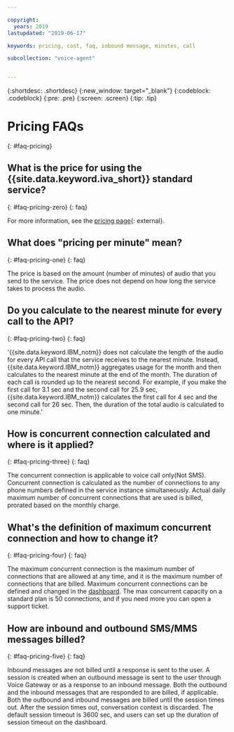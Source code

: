 ```yaml
---

copyright:
  years: 2019
lastupdated: "2019-06-17"

keywords: pricing, cost, faq, inbound message, minutes, call

subcollection: "voice-agent"


---
```


{:shortdesc: .shortdesc}
{:new_window: target="_blank"}
{:codeblock: .codeblock}
{:pre: .pre}
{:screen: .screen}
{:tip: .tip}

# Pricing FAQs
{: #faq-pricing}

## What is the price for using the {{site.data.keyword.iva_short}} standard service?
{: #faq-pricing-zero}
{: faq}

 For more information, see the [pricing page](https://cloud.ibm.com/catalog/services/voice-agent-with-watson){: external}.

## What does "pricing per minute" mean?
{: #faq-pricing-one}
{: faq}

The price is based on the amount (number of minutes) of audio that you send to the service. The price does not depend on how long the service takes to process the audio.


## Do you calculate to the nearest minute for every call to the API?
{: #faq-pricing-two}
{: faq}

'{{site.data.keyword.IBM_notm}} does not calculate the length of the audio for every API call that the service receives to the nearest minute. Instead, {{site.data.keyword.IBM_notm}} aggregates usage for the month and then calculates to the nearest minute at the end of the month. The duration of each call is rounded up to the nearest second. For example, if you make the first call for 3.1 sec and the second call for 25.9 sec, {{site.data.keyword.IBM_notm}} calculates the first call for 4 sec and the second call for 26 sec. Then, the duration of the total audio is calculated to one minute.'


## How is concurrent connection calculated and where is it applied?
{: #faq-pricing-three}
{: faq}

The concurrent connection is applicable to voice call only(Not SMS). Concurrent connection is calculated as the number of connections to any phone numbers defined in the service instance simultaneously. Actual daily maximum number of concurrent connections that are used is billed, prorated based on the monthly charge.

## What's the definition of maximum concurrent connection and how to change it?

{: #faq-pricing-four}
{: faq}

The maximum concurrent connection is the maximum number of connections that are allowed at any time, and it is the maximum number of connections that are billed. Maximum concurrent connections can be defined and changed in the [dashboard](https://cloud.ibm.com/docs/services/voice-agent?topic=voice-agent-edit_concurrency). The max concurrent capacity on a standard plan is 50 connections, and if you need more you can open a support ticket.

## How are inbound and outbound SMS/MMS messages billed?

{: #faq-pricing-five}
{: faq}

Inbound messages are not billed until a response is sent to the user. A session is created when an outbound message is sent to the user through Voice Gateway or as a response to an inbound message. Both the outbound and the inbound messages that are responded to are billed, if applicable.
Both the outbound and inbound messages are billed until the session times out. After the session times out, conversation context is discarded. The default session timeout is 3600 sec, and users can set up the duration of session timeout on the dashboard.
